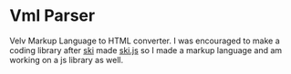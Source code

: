 # Vml Parser
Velv Markup Language to HTML converter. I was encouraged to make a coding library after [ski](https://github.com/thelegendski) made [ski.js](https://github.com/thelegendski/ski.js) so I made a markup language and am working on a js library as well.
